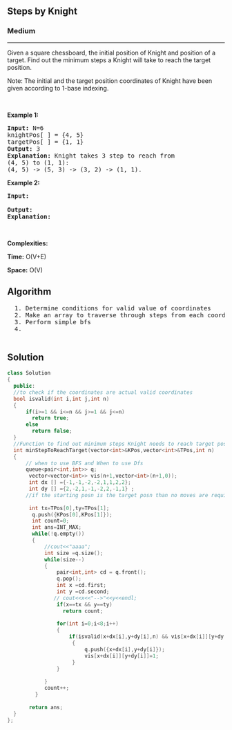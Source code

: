 <h2>  Steps by Knight</h2>
<h3>Medium</h3><hr>
<div><p>
  Given a square chessboard, the initial position of Knight and position of a target. Find out the minimum steps a Knight will take to reach the target position.

Note:
The initial and the target position coordinates of Knight have been given according to 1-base indexing.

 
</p>




<p>&nbsp;</p>
<p><strong>Example 1:</strong></p> 

      
 
<pre><strong>Input:</strong> N=6
knightPos[ ] = {4, 5}
targetPos[ ] = {1, 1}
<strong>Output:</strong> 3
<strong>Explanation:</strong> Knight takes 3 step to reach from 
(4, 5) to (1, 1):
(4, 5) -> (5, 3) -> (3, 2) -> (1, 1).
</pre>

<p><strong>Example 2:</strong></p>

<pre><strong>Input:</strong> 
     
<strong>Output:</strong> 
<strong>Explanation:</strong> 
</pre>

<p>&nbsp;</p>
<p><strong>Complexities:</strong></p>
<strong>Time:</strong> O(V+E)
  
<strong>Space:</strong> O(V)
  <h2> Algorithm </h2>
 <pre>
  1. Determine conditions for valid value of coordinates
  2. Make an array to traverse through steps from each coordinate
  3. Perform simple bfs
  4. 
  </pre>
  <h2> Solution </h2>
  
  ``` c++ 
class Solution 
{
    public:
    //to check if the coordinates are actual valid coordinates
    bool isvalid(int i,int j,int n)
    {
        if(i>=1 && i<=n && j>=1 && j<=n)
          return true;
        else
          return false;
    }
    //Function to find out minimum steps Knight needs to reach target position.
	int minStepToReachTarget(vector<int>&KPos,vector<int>&TPos,int n)
	{
	    // when to use BFS and When to use Dfs
	    queue<pair<int,int>> q;
	     vector<vector<int>> vis(n+1,vector<int>(n+1,0));
	     int dx [] ={-1,-1,-2,-2,1,1,2,2};
	     int dy [] ={2,-2,1,-1,-2,2,-1,1} ;
	    //if the starting posn is the target posn than no moves are required
	    
	     int tx=TPos[0],ty=TPos[1]; 
	      q.push({KPos[0],KPos[1]});
	      int count=0;
	      int ans=INT_MAX;
	      while(!q.empty())
	      {  
	          //cout<<"aaaa";
	          int size =q.size();
	          while(size--)
	          {
    	          pair<int,int> cd = q.front();
    	          q.pop();
    	          int x =cd.first;
    	          int y =cd.second;
    	         // cout<<x<<"-->"<<y<<endl;
    	          if(x==tx && y==ty)
    	            return count;
    	            
    	          for(int i=0;i<8;i++)
    	          {
    	              if(isvalid(x+dx[i],y+dy[i],n) && vis[x+dx[i]][y+dy[i]]==0)
    	               {
    	                   q.push({x+dx[i],y+dy[i]});
    	                   vis[x+dx[i]][y+dy[i]]=1;
    	               }
    	          } 
    	          
	          } 
	          count++;
    	   }
	 
	     return ans;
	}
};
  ```
</div>
